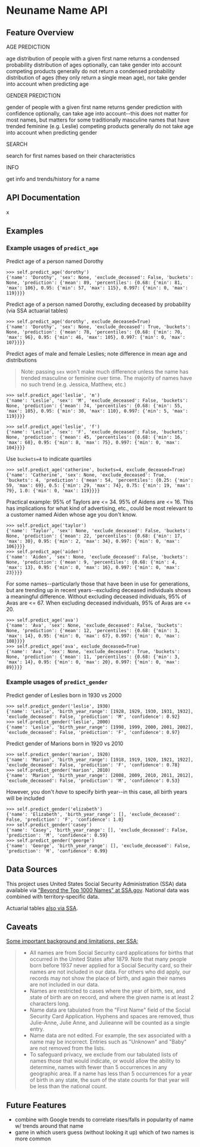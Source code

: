 # Neuname Name API

## Feature Overview

AGE PREDICTION

age distribution of people with a given first name
returns a condensed probability distribution of ages
optionally, can take gender into account
competing products generally do not return a condensed probability distribution of ages (they only return a single mean age), nor take gender into account when predicting age

GENDER PREDICTION

gender of people with a given first name
returns gender prediction with confidence
optionally, can take age into account--this does not matter for most names, but matters for some traditionally masculine names that have trended feminine (e.g. Leslie)
competing products generally do not take age into account when predicting gender

SEARCH

search for first names based on their characteristics

INFO

get info and trends/history for a name

## API Documentation

x

## Examples

### Example usages of `predict_age`

Predict age of a person named Dorothy

    >>> self.predict_age('dorothy')
    {'name': 'Dorothy', 'sex': None, 'exclude_deceased': False, 'buckets': None, 'prediction': {'mean': 89, 'percentiles': {0.68: {'min': 81, 'max': 106}, 0.95: {'min': 57, 'max': 115}, 0.997: {'min': 0, 'max': 119}}}}

Predict age of a person named Dorothy, excluding deceased by probability (via SSA actuarial tables)

    >>> self.predict_age('dorothy', exclude_deceased=True)
    {'name': 'Dorothy', 'sex': None, 'exclude_deceased': True, 'buckets': None, 'prediction': {'mean': 78, 'percentiles': {0.68: {'min': 70, 'max': 96}, 0.95: {'min': 46, 'max': 105}, 0.997: {'min': 0, 'max': 107}}}}

Predict ages of male and female Leslies; note difference in mean age and distributions

> Note: passing `sex` won't make much difference unless the name has trended masculine or feminine over time. The majority of names have no such trend (e.g. Jessica, Matthew, etc.)

    >>> self.predict_age('leslie', 'm')
    {'name': 'Leslie', 'sex': 'M', 'exclude_deceased': False, 'buckets': None, 'prediction': {'mean': 74, 'percentiles': {0.68: {'min': 55, 'max': 105}, 0.95: {'min': 30, 'max': 110}, 0.997: {'min': 5, 'max': 119}}}}

    >>> self.predict_age('leslie', 'f')
    {'name': 'Leslie', 'sex': 'F', 'exclude_deceased': False, 'buckets': None, 'prediction': {'mean': 45, 'percentiles': {0.68: {'min': 16, 'max': 68}, 0.95: {'min': 8, 'max': 75}, 0.997: {'min': 0, 'max': 104}}}}

Use `buckets=4` to indicate quartiles

    >>> self.predict_age('catherine', buckets=4, exclude_deceased=True)
    {'name': 'Catherine', 'sex': None, 'exclude_deceased': True, 'buckets': 4, 'prediction': {'mean': 54, 'percentiles': {0.25: {'min': 59, 'max': 69}, 0.5: {'min': 29, 'max': 74}, 0.75: {'min': 19, 'max': 79}, 1.0: {'min': 0, 'max': 119}}}}

Practical example: 95% of Taylors are <= 34. 95% of Aidens are <= 16. This has implications for what kind of advertising, etc., could be most relevant to a customer named Aiden whose age you don't know.

    >>> self.predict_age('taylor')
    {'name': 'Taylor', 'sex': None, 'exclude_deceased': False, 'buckets': None, 'prediction': {'mean': 22, 'percentiles': {0.68: {'min': 17, 'max': 30}, 0.95: {'min': 2, 'max': 34}, 0.997: {'min': 0, 'max': 106}}}}
    >>> self.predict_age('aiden')
    {'name': 'Aiden', 'sex': None, 'exclude_deceased': False, 'buckets': None, 'prediction': {'mean': 9, 'percentiles': {0.68: {'min': 4, 'max': 13}, 0.95: {'min': 0, 'max': 16}, 0.997: {'min': 0, 'max': 23}}}}

For some names--particularly those that have been in use for generations, but are trending up in recent years--excluding deceased individuals shows a meaningful difference. Without excluding deceased individuals, 95% of Avas are <= 67. When excluding deceased individuals, 95% of Avas are <= 20.

    >>> self.predict_age('ava')
    {'name': 'Ava', 'sex': None, 'exclude_deceased': False, 'buckets': None, 'prediction': {'mean': 12, 'percentiles': {0.68: {'min': 3, 'max': 14}, 0.95: {'min': 0, 'max': 67}, 0.997: {'min': 0, 'max': 108}}}}
    >>> self.predict_age('ava', exclude_deceased=True)
    {'name': 'Ava', 'sex': None, 'exclude_deceased': True, 'buckets': None, 'prediction': {'mean': 11, 'percentiles': {0.68: {'min': 3, 'max': 14}, 0.95: {'min': 0, 'max': 20}, 0.997: {'min': 0, 'max': 89}}}}

### Example usages of `predict_gender`

Predict gender of Leslies born in 1930 vs 2000

    >>> self.predict_gender('leslie', 1930)
    {'name': 'Leslie', 'birth_year_range': [1928, 1929, 1930, 1931, 1932], 'exclude_deceased': False, 'prediction': 'M', 'confidence': 0.92}
    >>> self.predict_gender('leslie', 2000)
    {'name': 'Leslie', 'birth_year_range': [1998, 1999, 2000, 2001, 2002], 'exclude_deceased': False, 'prediction': 'F', 'confidence': 0.97}

Predict gender of Marions born in 1920 vs 2010

    >>> self.predict_gender('marion', 1920)
    {'name': 'Marion', 'birth_year_range': [1918, 1919, 1920, 1921, 1922], 'exclude_deceased': False, 'prediction': 'F', 'confidence': 0.78}
    >>> self.predict_gender('marion', 2010)
    {'name': 'Marion', 'birth_year_range': [2008, 2009, 2010, 2011, 2012], 'exclude_deceased': False, 'prediction': 'M', 'confidence': 0.53}

However, you don't *have* to specify birth year--in this case, all birth years will be included

    >>> self.predict_gender('elizabeth')
    {'name': 'Elizabeth', 'birth_year_range': [], 'exclude_deceased': False, 'prediction': 'F', 'confidence': 1.0}
    >>> self.predict_gender('casey')
    {'name': 'Casey', 'birth_year_range': [], 'exclude_deceased': False, 'prediction': 'M', 'confidence': 0.59}
    >>> self.predict_gender('george')
    {'name': 'George', 'birth_year_range': [], 'exclude_deceased': False, 'prediction': 'M', 'confidence': 0.99}

## Data Sources

This project uses United States Social Security Administration (SSA) data available via ["Beyond the Top 1000 Names" at SSA.gov](https://www.ssa.gov/oact/babynames/limits.html). National data was combined with territory-specific data. 

Actuarial tables [also via SSA](https://www.ssa.gov/oact/HistEst/CohLifeTablesHome.html).

## Caveats

[Some important background and limitations, per SSA:](https://www.ssa.gov/oact/babynames/background.html)

>- All names are from Social Security card applications for births that occurred in the United States after 1879. Note that many people born before 1937 never applied for a Social Security card, so their names are not included in our data. For others who did apply, our records may not show the place of birth, and again their names are not included in our data.
>- Names are restricted to cases where the year of birth, sex, and state of birth are on record, and where the given name is at least 2 characters long.
>- Name data are tabulated from the "First Name" field of the Social Security Card Application. Hyphens and spaces are removed, thus Julie-Anne, Julie Anne, and Julieanne will be counted as a single entry.
>- Name data are not edited. For example, the sex associated with a name may be incorrect. Entries such as "Unknown" and "Baby" are not removed from the lists.
>- To safeguard privacy, we exclude from our tabulated lists of names those that would indicate, or would allow the ability to determine, names with fewer than 5 occurrences in any geographic area. If a name has less than 5 occurrences for a year of birth in any state, the sum of the state counts for that year will be less than the national count.

## Future Features

- combine with Google trends to correlate rises/falls in popularity of name w/ trends around that name
- game in which users guess (without looking it up) which of two names is more common
